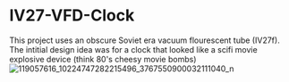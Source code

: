 # IV27-VFD-Clock

This project uses an obscure Soviet era vacuum flourescent tube (IV27f). The intitial design idea was for a clock that looked like a scifi movie explosive device (think 80's cheesy movie bombs)![119057616_10224747282215496_3767550900032111040_n](https://user-images.githubusercontent.com/8798897/189245810-1d5e1dd0-8b66-444c-a2c3-2a027090b2fa.jpg)

